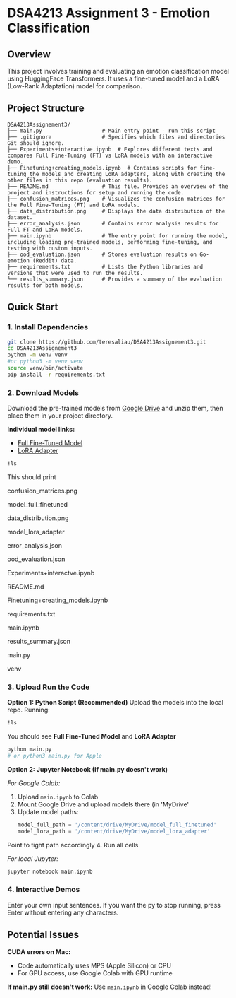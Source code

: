 # DSA4213 Assignment 3 - Emotion Classification

## Overview

This project involves training and evaluating an emotion classification model using HuggingFace Transformers. It uses a fine-tuned model and a LoRA (Low-Rank Adaptation) model for comparison.

## Project Structure



```
DSA4213Assignement3/
├── main.py                   # Main entry point - run this script
├── .gitignore                # Specifies which files and directories Git should ignore.
├── Experiments+interactive.ipynb  # Explores different texts and compares Full Fine-Tuning (FT) vs LoRA models with an interactive demo.
├── Finetuning+creating_models.ipynb  # Contains scripts for fine-tuning the models and creating LoRA adapters, along with creating the other files in this repo (evaluation results).
├── README.md                 # This file. Provides an overview of the project and instructions for setup and running the code.
├── confusion_matrices.png    # Visualizes the confusion matrices for the Full Fine-Tuning (FT) and LoRA models.
├── data_distribution.png     # Displays the data distribution of the dataset.
├── error_analysis.json       # Contains error analysis results for Full FT and LoRA models.
├── main.ipynb                # The entry point for running the model, including loading pre-trained models, performing fine-tuning, and testing with custom inputs.
├── ood_evaluation.json       # Stores evaluation results on Go-emotion (Reddit) data.
├── requirements.txt          # Lists the Python libraries and versions that were used to run the results.
└── results_summary.json      # Provides a summary of the evaluation results for both models.
```


## Quick Start

### 1. Install Dependencies
```bash
git clone https://github.com/teresaliau/DSA4213Assignement3.git
cd DSA4213Assignement3
python -m venv venv
#or python3 -m venv venv
source venv/bin/activate
pip install -r requirements.txt
```

### 2. Download Models
Download the pre-trained models from [Google Drive](https://drive.google.com/drive/folders/1816wQI74aatPBEL_OIk4FQhVvZtPRG39?usp=sharing) and unzip them, then place them in your project directory.

**Individual model links:**
- [Full Fine-Tuned Model](https://drive.google.com/drive/folders/17vyWvUEaaRNV-VS1ExNclcYASXwNhGXp?usp=sharing)
- [LoRA Adapter](https://drive.google.com/drive/folders/1Fef-FreqWlStGqCVvK-3M6jCVC08eUA0?usp=sharing)
```bash
!ls
```
This should print

confusion_matrices.png		

model_full_finetuned

data_distribution.png		

model_lora_adapter

error_analysis.json			

ood_evaluation.json

Experiments+interactve.ipynb		

README.md

Finetuning+creating_models.ipynb	

requirements.txt

main.ipynb				

results_summary.json

main.py			

venv

### 3. Upload Run the Code

**Option 1: Python Script (Recommended)**
Upload the models into the local repo. Running:
```bash
!ls
```
You should see **Full Fine-Tuned Model** and **LoRA Adapter**

```bash
python main.py
# or python3 main.py for Apple
```

**Option 2: Jupyter Notebook (If main.py doesn't work)**

*For Google Colab:*
1. Upload `main.ipynb` to Colab
2. Mount Google Drive and upload models there (in 'MyDrive'
3. Update model paths:
   ```python
   model_full_path = '/content/drive/MyDrive/model_full_finetuned'
   model_lora_path = '/content/drive/MyDrive/model_lora_adapter'
   ```
Point to tight path accordingly
4. Run all cells

*For local Jupyter:*
```bash
jupyter notebook main.ipynb
```

### 4. Interactive Demos

Enter your own input sentences. If you want the py to stop running, press Enter without entering any characters.

## Potential Issues

**CUDA errors on Mac:**
- Code automatically uses MPS (Apple Silicon) or CPU
- For GPU access, use Google Colab with GPU runtime


**If main.py still doesn't work:**
Use `main.ipynb` in Google Colab instead!

